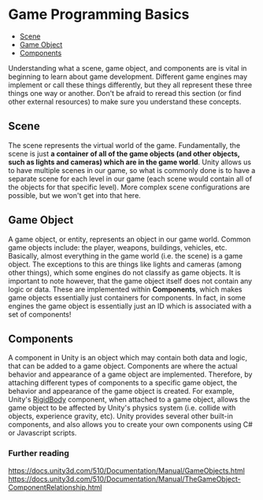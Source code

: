 # Game Programming Basics

* [Scene](#scene)
* [Game Object](#game-object)
* [Components](#components)

Understanding what a scene, game object, and components are is vital in beginning to learn about game development. Different game engines may implement or call these things differently, but they all represent these three things one way or another. Don't be afraid to reread this section (or find other external resources) to make sure you understand these concepts.

## Scene
The scene represents the virtual world of the game. Fundamentally, the scene is just **a container of all of the game objects (and other objects, such as lights and cameras) which are in the game world**. Unity allows us to have multiple scenes in our game, so what is commonly done is to have a separate scene for each level in our game (each scene would contain all of the objects for that specific level). More complex scene configurations are possible, but we won't get into that here.

## Game Object
A game object, or entity, represents an object in our game world. Common game objects include: the player, weapons, buildings, vehicles, etc. Basically, almost everything in the game world (i.e. the scene) is a game object. The exceptions to this are things like lights and cameras (among other things), which some engines do not classify as game objects. It is important to note however, that the game object itself does not contain any logic or data. These are implemented within **Components**, which makes game objects essentially just containers for components. In fact, in some engines the game object is essentially just an ID which is associated with a set of components!

## Components
A component in Unity is an object which may contain both data and logic, that can be added to a game object. Components are where the actual behavior and appearance of a game object are implemented. Therefore, by attaching different types of components to a specific game object, the behavior and appearance of the game object is created. For example, Unity's [RigidBody](https://docs.unity3d.com/ScriptReference/Rigidbody.html) component, when attached to a game object, allows the game object to be affected by Unity's physics system (i.e. collide with objects, experience gravity, etc). Unity provides several other built-in components, and also allows you to create your own components using C# or Javascript scripts.

### Further reading
https://docs.unity3d.com/510/Documentation/Manual/GameObjects.html \
https://docs.unity3d.com/510/Documentation/Manual/TheGameObject-ComponentRelationship.html